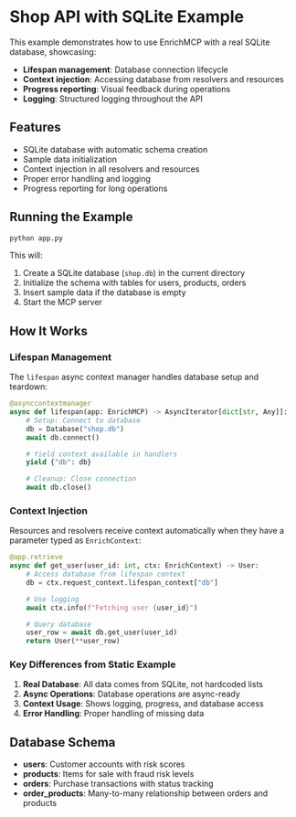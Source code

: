 # Shop API with SQLite Example

This example demonstrates how to use EnrichMCP with a real SQLite database, showcasing:

- **Lifespan management**: Database connection lifecycle
- **Context injection**: Accessing database from resolvers and resources
- **Progress reporting**: Visual feedback during operations
- **Logging**: Structured logging throughout the API

## Features

- SQLite database with automatic schema creation
- Sample data initialization
- Context injection in all resolvers and resources
- Proper error handling and logging
- Progress reporting for long operations

## Running the Example

```bash
python app.py
```

This will:
1. Create a SQLite database (`shop.db`) in the current directory
2. Initialize the schema with tables for users, products, orders
3. Insert sample data if the database is empty
4. Start the MCP server

## How It Works

### Lifespan Management

The `lifespan` async context manager handles database setup and teardown:

```python
@asynccontextmanager
async def lifespan(app: EnrichMCP) -> AsyncIterator[dict[str, Any]]:
    # Setup: Connect to database
    db = Database("shop.db")
    await db.connect()

    # Yield context available in handlers
    yield {"db": db}

    # Cleanup: Close connection
    await db.close()
```

### Context Injection

Resources and resolvers receive context automatically when they have a parameter typed as `EnrichContext`:

```python
@app.retrieve
async def get_user(user_id: int, ctx: EnrichContext) -> User:
    # Access database from lifespan context
    db = ctx.request_context.lifespan_context["db"]

    # Use logging
    await ctx.info(f"Fetching user {user_id}")

    # Query database
    user_row = await db.get_user(user_id)
    return User(**user_row)
```

### Key Differences from Static Example

1. **Real Database**: All data comes from SQLite, not hardcoded lists
2. **Async Operations**: Database operations are async-ready
3. **Context Usage**: Shows logging, progress, and database access
4. **Error Handling**: Proper handling of missing data

## Database Schema

- **users**: Customer accounts with risk scores
- **products**: Items for sale with fraud risk levels
- **orders**: Purchase transactions with status tracking
- **order_products**: Many-to-many relationship between orders and products
